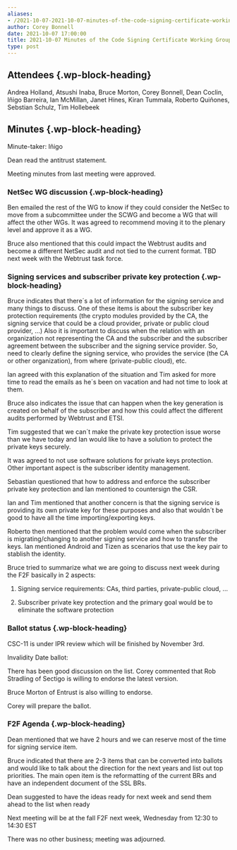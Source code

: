 ```yaml
---
aliases:
- /2021-10-07-2021-10-07-minutes-of-the-code-signing-certificate-working-group/
author: Corey Bonnell
date: 2021-10-07 17:00:00
title: 2021-10-07 Minutes of the Code Signing Certificate Working Group
type: post
---
```


## Attendees {.wp-block-heading}

Andrea Holland, Atsushi Inaba, Bruce Morton, Corey Bonnell, Dean Coclin, Iñigo Barreira, Ian McMillan, Janet Hines, Kiran Tummala, Roberto Quiñones, Sebstian Schulz, Tim Hollebeek

## Minutes {.wp-block-heading}

Minute-taker: Iñigo

Dean read the antitrust statement.

Meeting minutes from last meeting were approved.

### NetSec WG discussion {.wp-block-heading}

Ben emailed the rest of the WG to know if they could consider the NetSec to move from a subcommittee under the SCWG and become a WG that will affect the other WGs. It was agreed to recommend moving it to the plenary level and approve it as a WG.

Bruce also mentioned that this could impact the Webtrust audits and become a different NetSec audit and not tied to the current format. TBD next week with the Webtrust task force.

### Signing services and subscriber private key protection {.wp-block-heading}

Bruce indicates that there´s a lot of information for the signing service and many things to discuss. One of these items is about the subscriber key protection requirements (the crypto modules provided by the CA, the signing service that could be a cloud provider, private or public cloud provider, …) Also it is important to discuss when the relation with an organization not representing the CA and the subscriber and the subscriber agreement between the subscriber and the signing service provider. So, need to clearly define the signing service, who provides the service (the CA or other organization), from where (private-public cloud), etc.

Ian agreed with this explanation of the situation and Tim asked for more time to read the emails as he´s been on vacation and had not time to look at them.

Bruce also indicates the issue that can happen when the key generation is created on behalf of the subscriber and how this could affect the different audits performed by Webtrust and ETSI.

Tim suggested that we can´t make the private key protection issue worse than we have today and Ian would like to have a solution to protect the private keys securely.

It was agreed to not use software solutions for private keys protection. Other important aspect is the subscriber identity management.

Sebastian questioned that how to address and enforce the subscriber private key protection and Ian mentioned to countersign the CSR.

Ian and Tim mentioned that another concern is that the signing service is providing its own private key for these purposes and also that wouldn´t be good to have all the time importing/exporting keys.

Roberto then mentioned that the problem would come when the subscriber is migrating/changing to another signing service and how to transfer the keys. Ian mentioned Android and Tizen as scenarios that use the key pair to stablish the identity.

Bruce tried to summarize what we are going to discuss next week during the F2F basically in 2 aspects:

1. Signing service requirements: CAs, third parties, private-public cloud, …

1. Subscriber private key protection and the primary goal would be to eliminate the software protection

### Ballot status {.wp-block-heading}

CSC-11 is under IPR review which will be finished by November 3rd.

Invalidity Date ballot:

There has been good discussion on the list. Corey commented that Rob Stradling of Sectigo is willing to endorse the latest version.

Bruce Morton of Entrust is also willing to endorse.

Corey will prepare the ballot.

### F2F Agenda {.wp-block-heading}

Dean mentioned that we have 2 hours and we can reserve most of the time for signing service item.

Bruce indicated that there are 2-3 items that can be converted into ballots and would like to talk about the direction for the next years and list out top priorities. The main open item is the reformatting of the current BRs and have an independent document of the SSL BRs.

Dean suggested to have the ideas ready for next week and send them ahead to the list when ready

Next meeting will be at the fall F2F next week, Wednesday from 12:30 to 14:30 EST

There was no other business; meeting was adjourned.